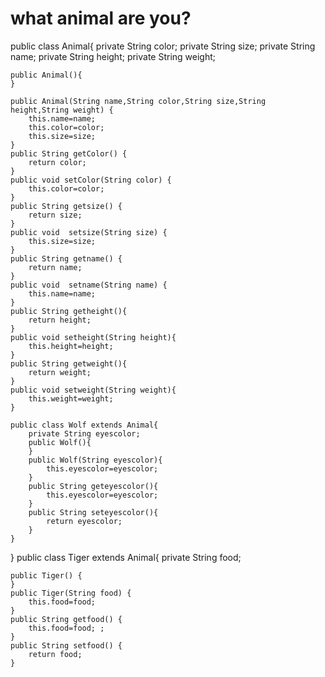 # what animal are you?
public class Animal{
	private String color;
	private String size;
	private String name;
	private String height;
	private String weight;
	
	public Animal(){
	}
	
	public Animal(String name,String color,String size,String height,String weight) {
		this.name=name;
		this.color=color;
		this.size=size;
	}
	public String getColor() {
		return color;
	}
	public void setColor(String color) {
		this.color=color;
	}
	public String getsize() {
		return size;
	}
	public void  setsize(String size) {
		this.size=size;
	}
	public String getname() {
		return name;
	}
	public void  setname(String name) {
		this.name=name;
	}
	public String getheight(){
		return height;
	}
	public void setheight(String height){
		this.height=height;
	}
	public String getweight(){
		return weight;
	}
	public void setweight(String weight){
		this.weight=weight;
	}
	
	public class Wolf extends Animal{
		private String eyescolor;
		public Wolf(){
		}
		public Wolf(String eyescolor){
			this.eyescolor=eyescolor;
		}
		public String geteyescolor(){
			this.eyescolor=eyescolor;
		}
		public String seteyescolor(){
			return eyescolor;
		}
	}
}
public class Tiger extends Animal{
	private String food;
	
	public Tiger() {
	}
	public Tiger(String food) {
		this.food=food;
	}
	public String getfood() {
		this.food=food; ;
	}
	public String setfood() {
		return food;
	}
